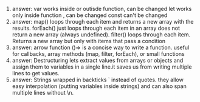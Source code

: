 1. answer:
   var works inside or outisde function, can be changed 
   let works only inside function , can be changed
   const can't be changed
2. answer:
   map() loops through each item and returns a new array with the results.
   forEach() just loops through each item in an array does not return a new array (always undefined).
   filter() loops through each item. Returns a new array but only with items that pass a condition
3. answer:
   arrow function ()=> is a concise way to write a function. useful for callbacks, array methods (map, filter, forEach), or small functions
4. answer:
   Destructuring lets extract values from arrays or objects and assign them to variables in a single line.it saves us from writing multiple lines to get values.
5. answer:
   Strings wrapped in backticks ` instead of quotes. they allow easy interpolation (putting variables inside strings) and can also span multiple lines without \n.
